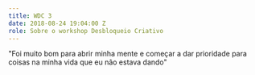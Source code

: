 ```yaml
---
title: WDC 3
date: 2018-08-24 19:04:00 Z
role: Sobre o workshop Desbloqueio Criativo
---
```


"Foi muito bom para abrir minha mente e começar a dar prioridade para coisas na minha vida que eu não estava dando"